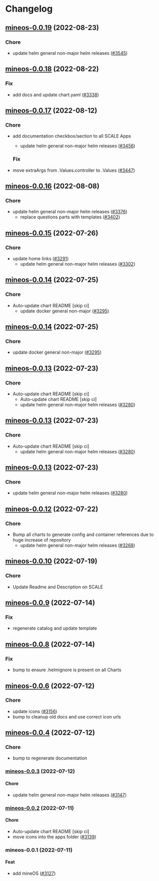 # Changelog



## [mineos-0.0.19](https://github.com/truecharts/charts/compare/mineos-0.0.18...mineos-0.0.19) (2022-08-23)

### Chore

- update helm general non-major helm releases ([#3545](https://github.com/truecharts/charts/issues/3545))




## [mineos-0.0.18](https://github.com/truecharts/charts/compare/mineos-0.0.17...mineos-0.0.18) (2022-08-22)

### Fix

- add docs and update chart.yaml ([#3338](https://github.com/truecharts/charts/issues/3338))




## [mineos-0.0.17](https://github.com/truecharts/charts/compare/mineos-0.0.16...mineos-0.0.17) (2022-08-12)

### Chore

- add documentation checkbox/section to all SCALE Apps
  - update helm general non-major helm releases ([#3456](https://github.com/truecharts/charts/issues/3456))

  ### Fix

- move extraArgs from .Values.controller to .Values ([#3447](https://github.com/truecharts/charts/issues/3447))




## [mineos-0.0.16](https://github.com/truecharts/charts/compare/mineos-0.0.15...mineos-0.0.16) (2022-08-08)

### Chore

- update helm general non-major helm releases ([#3376](https://github.com/truecharts/charts/issues/3376))
  - replace questions parts with templates ([#3402](https://github.com/truecharts/charts/issues/3402))




## [mineos-0.0.15](https://github.com/truecharts/apps/compare/mineos-0.0.14...mineos-0.0.15) (2022-07-26)

### Chore

- update home links ([#3291](https://github.com/truecharts/apps/issues/3291))
  - update helm general non-major helm releases ([#3302](https://github.com/truecharts/apps/issues/3302))




## [mineos-0.0.14](https://github.com/truecharts/apps/compare/mineos-0.0.13...mineos-0.0.14) (2022-07-25)

### Chore

- Auto-update chart README [skip ci]
  - update docker general non-major ([#3295](https://github.com/truecharts/apps/issues/3295))




## [mineos-0.0.14](https://github.com/truecharts/apps/compare/mineos-0.0.13...mineos-0.0.14) (2022-07-25)

### Chore

- update docker general non-major ([#3295](https://github.com/truecharts/apps/issues/3295))




## [mineos-0.0.13](https://github.com/truecharts/apps/compare/mineos-0.0.12...mineos-0.0.13) (2022-07-23)

### Chore

- Auto-update chart README [skip ci]
  - Auto-update chart README [skip ci]
  - update helm general non-major helm releases ([#3280](https://github.com/truecharts/apps/issues/3280))




## [mineos-0.0.13](https://github.com/truecharts/apps/compare/mineos-0.0.12...mineos-0.0.13) (2022-07-23)

### Chore

- Auto-update chart README [skip ci]
  - update helm general non-major helm releases ([#3280](https://github.com/truecharts/apps/issues/3280))




## [mineos-0.0.13](https://github.com/truecharts/apps/compare/mineos-0.0.12...mineos-0.0.13) (2022-07-23)

### Chore

- update helm general non-major helm releases ([#3280](https://github.com/truecharts/apps/issues/3280))




## [mineos-0.0.12](https://github.com/truecharts/apps/compare/mineos-0.0.10...mineos-0.0.12) (2022-07-22)

### Chore

- Bump all charts to generate config and container references due to huge increase of repository
  - update helm general non-major helm releases ([#3268](https://github.com/truecharts/apps/issues/3268))



## [mineos-0.0.10](https://github.com/truecharts/apps/compare/mineos-0.0.9...mineos-0.0.10) (2022-07-19)

### Chore

- Update Readme and Description on SCALE



## [mineos-0.0.9](https://github.com/truecharts/apps/compare/mineos-0.0.8...mineos-0.0.9) (2022-07-14)

### Fix

- regenerate catalog and update template



## [mineos-0.0.8](https://github.com/truecharts/apps/compare/mineos-0.0.6...mineos-0.0.8) (2022-07-14)

### Fix

- bump to ensure .helmignore is present on all Charts



## [mineos-0.0.6](https://github.com/truecharts/apps/compare/mineos-0.0.4...mineos-0.0.6) (2022-07-12)

### Chore

- update icons ([#3156](https://github.com/truecharts/apps/issues/3156))
- bump to cleanup old docs and use correct icon urls



## [mineos-0.0.4](https://github.com/truecharts/apps/compare/mineos-0.0.3...mineos-0.0.4) (2022-07-12)

### Chore

- bump to regenerate documentation



<a name="mineos-0.0.3"></a>
### [mineos-0.0.3](https://github.com/truecharts/apps/compare/mineos-0.0.2...mineos-0.0.3) (2022-07-12)

#### Chore

* update helm general non-major helm releases ([#3147](https://github.com/truecharts/apps/issues/3147))



<a name="mineos-0.0.2"></a>
### [mineos-0.0.2](https://github.com/truecharts/apps/compare/mineos-0.0.1...mineos-0.0.2) (2022-07-11)

#### Chore

* Auto-update chart README [skip ci]
* move icons into the apps folder ([#3139](https://github.com/truecharts/apps/issues/3139))



<a name="mineos-0.0.1"></a>
### mineos-0.0.1 (2022-07-11)

#### Feat

* add mineOS ([#3127](https://github.com/truecharts/apps/issues/3127))
